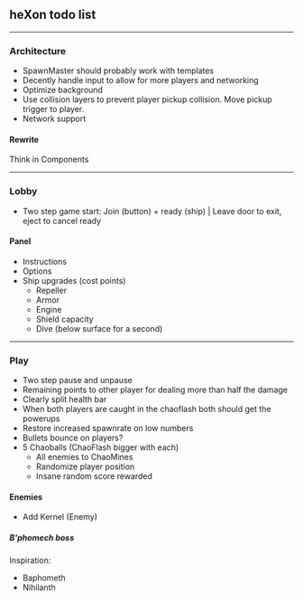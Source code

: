 ## heXon todo list

-----------------------

### Architecture

- SpawnMaster should probably work with templates
- Decently handle input to allow for more players and networking
- Optimize background
- Use collision layers to prevent player pickup collision. Move pickup trigger to player.
- Network support

#### Rewrite

Think in Components

-----------------------

### Lobby

- Two step game start: Join (button) + ready (ship) | Leave door to exit, eject to cancel ready

#### Panel

- Instructions
- Options
- Ship upgrades (cost points)
   * Repeller
   * Armor
   * Engine
   * Shield capacity
   * Dive (below surface for a second)

-----------------------

### Play

- Two step pause and unpause
- Remaining points to other player for dealing more than half the damage
- Clearly split health bar
- When both players are caught in the chaoflash both should get the powerups
- Restore increased spawnrate on low numbers
- Bullets bounce on players?
- 5 Chaoballs (ChaoFlash bigger with each)
   + All enemies to ChaoMines
   + Randomize player position
   + Insane random score rewarded

#### Enemies

- Add Kernel (Enemy)

##### B'phomech boss

Inspiration:

- Baphometh
- Nihilanth
